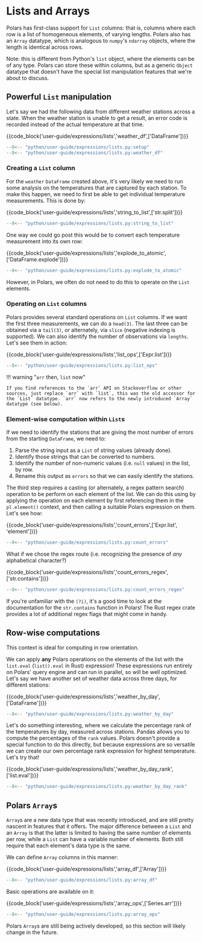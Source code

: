 # Lists and Arrays

Polars has first-class support for `List` columns: that is, columns where each row is a list of homogeneous elements, of varying lengths. Polars also has an `Array` datatype, which is analogous to `numpy`'s `ndarray` objects, where the length is identical across rows.

Note: this is different from Python's `list` object, where the elements can be of any type. Polars can store these within columns, but as a generic `Object` datatype that doesn't have the special list manipulation features that we're about to discuss.

## Powerful `List` manipulation

Let's say we had the following data from different weather stations across a state. When the weather station is unable to get a result, an error code is recorded instead of the actual temperature at that time.

{{code_block('user-guide/expressions/lists','weather_df',['DataFrame'])}}

```python exec="on" result="text" session="user-guide/lists"
--8<-- "python/user-guide/expressions/lists.py:setup"
--8<-- "python/user-guide/expressions/lists.py:weather_df"
```

### Creating a `List` column

For the `weather` `DataFrame` created above, it's very likely we need to run some analysis on the temperatures that are captured by each station. To make this happen, we need to first be able to get individual temperature measurements. This is done by:

{{code_block('user-guide/expressions/lists','string_to_list',['str.split'])}}

```python exec="on" result="text" session="user-guide/lists"
--8<-- "python/user-guide/expressions/lists.py:string_to_list"
```

One way we could go post this would be to convert each temperature measurement into its own row:

{{code_block('user-guide/expressions/lists','explode_to_atomic',['DataFrame.explode'])}}

```python exec="on" result="text" session="user-guide/lists"
--8<-- "python/user-guide/expressions/lists.py:explode_to_atomic"
```

However, in Polars, we often do not need to do this to operate on the `List` elements.

### Operating on `List` columns

Polars provides several standard operations on `List` columns. If we want the first three measurements, we can do a `head(3)`. The last three can be obtained via a `tail(3)`, or alternately, via `slice` (negative indexing is supported). We can also identify the number of observations via `lengths`. Let's see them in action:

{{code_block('user-guide/expressions/lists','list_ops',['Expr.list'])}}

```python exec="on" result="text" session="user-guide/lists"
--8<-- "python/user-guide/expressions/lists.py:list_ops"
```

!!! warning "`arr` then, `list` now"

    If you find references to the `arr` API on Stackoverflow or other sources, just replace `arr` with `list`, this was the old accessor for the `List` datatype. `arr` now refers to the newly introduced `Array` datatype (see below).

### Element-wise computation within `List`s

If we need to identify the stations that are giving the most number of errors from the starting `DataFrame`, we need to:

1. Parse the string input as a `List` of string values (already done).
2. Identify those strings that can be converted to numbers.
3. Identify the number of non-numeric values (i.e. `null` values) in the list, by row.
4. Rename this output as `errors` so that we can easily identify the stations.

The third step requires a casting (or alternately, a regex pattern search) operation to be perform on each element of the list. We can do this using by applying the operation on each element by first referencing them in the `pl.element()` context, and then calling a suitable Polars expression on them. Let's see how:

{{code_block('user-guide/expressions/lists','count_errors',['Expr.list', 'element'])}}

```python exec="on" result="text" session="user-guide/lists"
--8<-- "python/user-guide/expressions/lists.py:count_errors"
```

What if we chose the regex route (i.e. recognizing the presence of _any_ alphabetical character?)

{{code_block('user-guide/expressions/lists','count_errors_regex',['str.contains'])}}

```python exec="on" result="text" session="user-guide/lists"
--8<-- "python/user-guide/expressions/lists.py:count_errors_regex"
```

If you're unfamiliar with the `(?i)`, it's a good time to look at the documentation for the `str.contains` function in Polars! The Rust regex crate provides a lot of additional regex flags that might come in handy.

## Row-wise computations

This context is ideal for computing in row orientation.

We can apply **any** Polars operations on the elements of the list with the `list.eval` (`list().eval` in Rust) expression! These expressions run entirely on Polars' query engine and can run in parallel, so will be well optimized. Let's say we have another set of weather data across three days, for different stations:

{{code_block('user-guide/expressions/lists','weather_by_day',['DataFrame'])}}

```python exec="on" result="text" session="user-guide/lists"
--8<-- "python/user-guide/expressions/lists.py:weather_by_day"
```

Let's do something interesting, where we calculate the percentage rank of the temperatures by day, measured across stations. Pandas allows you to compute the percentages of the `rank` values. Polars doesn't provide a special function to do this directly, but because expressions are so versatile we can create our own percentage rank expression for highest temperature. Let's try that!

{{code_block('user-guide/expressions/lists','weather_by_day_rank',['list.eval'])}}

```python exec="on" result="text" session="user-guide/lists"
--8<-- "python/user-guide/expressions/lists.py:weather_by_day_rank"
```

## Polars `Array`s

`Array`s are a new data type that was recently introduced, and are still pretty nascent in features that it offers. The major difference between a `List` and an `Array` is that the latter is limited to having the same number of elements per row, while a `List` can have a variable number of elements. Both still require that each element's data type is the same.

We can define `Array` columns in this manner:

{{code_block('user-guide/expressions/lists','array_df',['Array'])}}

```python exec="on" result="text" session="user-guide/lists"
--8<-- "python/user-guide/expressions/lists.py:array_df"
```

Basic operations are available on it:

{{code_block('user-guide/expressions/lists','array_ops',['Series.arr'])}}

```python exec="on" result="text" session="user-guide/lists"
--8<-- "python/user-guide/expressions/lists.py:array_ops"
```

Polars `Array`s are still being actively developed, so this section will likely change in the future.
